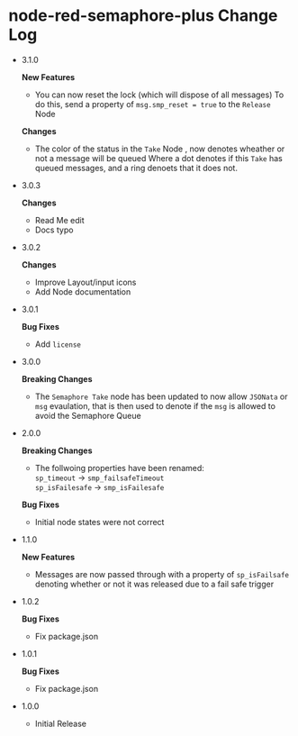 # node-red-semaphore-plus Change Log

- 3.1.0
      
   **New Features**
  
    - You can now reset the lock (which will dispose of all messages)
      To do this, send a property of `msg.smp_reset = true` to the `Release` Node

   **Changes**

    - The color of the status in the `Take` Node , now denotes wheather or not a message will be queued 
      Where a dot denotes if this `Take` has queued messages, and a ring denoets that it does not. 


- 3.0.3
      
   **Changes**
  
    - Read Me edit
    - Docs typo

- 3.0.2
      
   **Changes**
  
    - Improve Layout/input icons
    - Add Node documentation 

- 3.0.1
      
   **Bug Fixes**
  
    - Add `license`

- 3.0.0
      
   **Breaking Changes**
  
    - The `Semaphore Take` node has been updated to now allow `JSONata` or `msg` evaulation,
      that is then used to denote if the `msg` is allowed to avoid the Semaphore Queue


- 2.0.0
      
   **Breaking Changes**
  
    - The follwoing properties have been renamed:  
      `sp_timeout` -> `smp_failsafeTimeout`  
      `sp_isFailesafe` -> `smp_isFailesafe`

   **Bug Fixes**
  
    - Initial node states were not correct

- 1.1.0
      
   **New Features**
  
    - Messages are now passed through with a property of `sp_isFailsafe` denoting whether or not it was released due to a fail safe trigger 

- 1.0.2
      
   **Bug Fixes**
  
    - Fix package.json

- 1.0.1
      
   **Bug Fixes**
  
    - Fix package.json
  
  
- 1.0.0
    - Initial Release

    


